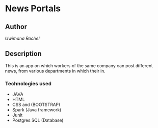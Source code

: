 # News Portals

## Author

*Uwimana Rachel*

## Description

This is an app on which workers of the same company can post different news, from various departments in which their in.
 
### Technologies used

* JAVA 
* HTML
* CSS and (BOOTSTRAP)
* Spark (Java framework)
* Junit
* Postgres SQL (Database)
